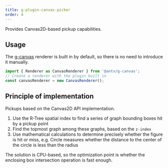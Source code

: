 ```yaml
---
title: g-plugin-canvas-picker
order: 4
---
```


Provides Canvas2D-based pickup capabilities.

## Usage

The [g-canvas](/en/api/renderer/canvas) renderer is built in by default, so there is no need to introduce it manually.

```js
import { Renderer as CanvasRenderer } from '@antv/g-canvas';
// Create a renderer with the plugin built in
const canvasRenderer = new CanvasRenderer();
```

## Principle of implementation

Pickups based on the Canvas2D API implementation.

1. Use the R-Tree spatial index to find a series of graph bounding boxes hit by a pickup point
2. Find the topmost graph among these graphs, based on the `z-index`
3. Use mathematical calculations to determine precisely whether the figure is hit or miss, e.g. Circle measures whether the distance to the center of the circle is less than the radius

The solution is CPU-based, so the optimization point is whether the enclosing box intersection operation is fast enough.
